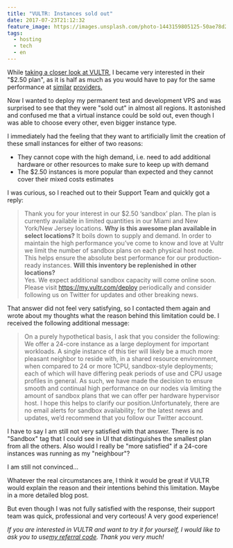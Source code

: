 ```yaml
---
title: "VULTR: Instances sold out"
date: 2017-07-23T21:12:32
feature_image: https://images.unsplash.com/photo-1443159805125-50ae78d2d00d?ixlib=rb-0.3.5&q=80&fm=jpg&crop=entropy&cs=tinysrgb&w=1080&fit=max&ixid=eyJhcHBfaWQiOjExNzczfQ&s=9864fbc130fb3e5cce9803e540796d15
tags:
  - hosting
  - tech
  - en
---
```


While [taking a closer look at VULTR](https://jason.re/vps-provider-vultr/), I became very interested in their "$2.50 plan", as it is half as much as you would have to pay for the same performance at [similar](https://amazonlightsail.com/pricing/) [providers.](https://www.digitalocean.com/pricing/)

Now I wanted to deploy my permanent test and development VPS and was surprised to see that they were "sold out" in almost all regions. It astonished and confused me that a virtual instance could be sold out, even though I was able to choose every other, even bigger instance type.

I immediately had the feeling that they want to artificially limit the creation of these small instances for either of two reasons:

* They cannot cope with the high demand, i.e. need to add additional hardware or other resources to make sure to keep up with demand
* The $2.50 instances is more popular than expected and they cannot cover their mixed costs estimates

I was curious, so I reached out to their Support Team and quickly got a reply:

> Thank you for your interest in our $2.50 ‘sandbox’ plan. The plan is currently available in limited quantities in our Miami and New York/New Jersey locations. **Why is this awesome plan available in select locations?** It boils down to supply and demand. In order to maintain the high performance you’ve come to know and love at Vultr we limit the number of sandbox plans on each physical host node. This helps ensure the absolute best performance for our production-ready instances. **Will this inventory be replenished in other locations?**  
>  Yes. We expect additional sandbox capacity will come online soon. Please visit <https://my.vultr.com/deploy> periodically and consider following us on Twitter for updates and other breaking news.

That answer did not feel very satisfying, so I contacted them again and wrote about my thoughts what the reason behind this limitation could be. I received the following additional message:

> On a purely hypothetical basis, I ask that you consider the following: We offer a 24-core instance as a large deployment for important workloads. A single instance of this tier will likely be a much more pleasant neighbor to reside with, in a shared resource environment, when compared to 24 or more 1CPU, sandbox-style deployments; each of which will have differing peak periods of use and CPU usage profiles in general. As such, we have made the decision to ensure smooth and continual high performance on our nodes via limiting the amount of sandbox plans that we can offer per hardware hypervisor host. I hope this helps to clarify our position.Unfortunately, there are no email alerts for sandbox availability; for the latest news and updates, we’d recommend that you follow our Twitter account.

I have to say I am still not very satisfied with that answer. There is no "Sandbox" tag that I could see in UI that distinguishes the smallest plan from all the others. Also would I really be "more satisfied" if a 24-core instances was running as my "neighbour"?

I am still not convinced…

Whatever the real circumstances are, I think it would be great if VULTR would explain the reason and their intentions behind this limitation. Maybe in a more detailed blog post.

But even though I was not fully satisfied with the response, their support team was quick, professional and very corteous! A very good experience!

_If you are interested in VULTR and want to try it for yourself, I would like to ask you to use[my referral code](http://www.vultr.com/?ref=7149844). Thank you very much!_
